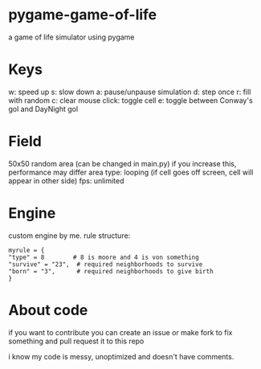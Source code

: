 # pygame-game-of-life
a game of life simulator using pygame

# Keys
w: speed up   s: slow down
a: pause/unpause simulation
d: step once  r: fill with random
c: clear      mouse click: toggle cell
e: toggle between Conway's gol and DayNight gol

# Field
50x50 random area (can be changed in main.py) if you increase this, performance may differ
area type: looping (if cell goes off screen, cell will appear in other side)
fps: unlimited

# Engine
custom engine by me.
rule structure:
```
myrule = {
"type" = 8        # 8 is moore and 4 is von something
"survive" = "23",  # required neighborhoods to survive
"born" = "3",      # required neighborhoods to give birth
}
```
# About code
if you want to contribute you can create an issue
or make fork to fix something and pull request it to this repo

i know my code is messy, unoptimized and doesn't have comments.
